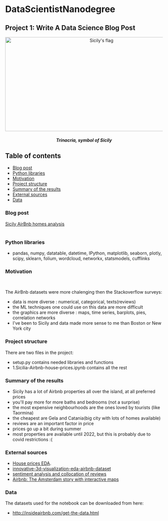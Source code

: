 # DataScientistNanodegree 

## Project 1: Write A Data Science Blog Post

<p align="center">
  <a>
    <img src="https://upload.wikimedia.org/wikipedia/commons/8/84/Sicilian_Flag.svg" alt="Sicily's flag" width="600" height="300">
  </a>
</p>

<h5 align="center">Trinacria, symbol of Sicily</h5>

## Table of contents

- [Blog post](#Blog-post)
- [Python libraries](#Python-libraries)
- [Motivation](#Motivation)
- [Project structure](#Project-structure)
- [Summary of the results](#Summary-of-the-results)
- [External sources](#External-sources)
- [Data](#Data)

### Blog post 
<a href="https://andreea-alexandrescu88.medium.com/sicily-airbnb-homes-analysis-b5214b1df545">Sicily AirBnb homes analysis</a>
<br><br>

### Python libraries
- pandas, numpy, datatable, datetime, IPython, matplotlib, seaborn, plotly, scipy, sklearn, folium, wordcloud, networkx, statsmodels, cufflinks

### Motivation
<br>

The AirBnb datasets were more chalenging then the Stackoverflow surveys:
- data is more diverse : numerical, categorical, texts(reviews)
- the ML techniques one could use on this data are more difficult
- the graphics are more diverse : maps, time series, barplots, pies, correlation networks
- I've been to Sicily and data made more sense to me than Boston or New York city

### Project structure
There are two files in the project:
- setup.py contains needed libraries and functions
- 1.Sicilia-Airbnb-house-prices.ipynb contains all the rest

### Summary of the results
 - Sicily has a lot of Airbnb properties all over the island, at all preferred prices
 - you'll pay more for more baths and bedrooms (not a surprise)
 - the most expensive neighbourhoods are the ones loved by tourists (like Taormina)
 - the cheapest are Gela and Catania(big city with lots of homes available)
 - reviews are an important factor in price
 - prices go up a bit during summer
 - most properties are available until 2022, but this is probably due to covid restrictions :(

### External sources
- <a href="https://www.kaggle.com/dgawlik/house-prices-eda">House prices EDA</a>.
- <a href="https://www.kaggle.com/homayoonkhadivi/innovative-3d-visualization-eda-airbnb-dataset">innovative-3d-visualization-eda-airbnb-dataset</a>
- <a href="https://www.kaggle.com/residentmario/sentiment-analysis-and-collocation-of-reviews">sentiment analysis and collocation of reviews</a>
- <a href="https://www.kaggle.com/erikbruin/airbnb-the-amsterdam-story-with-interactive-maps">Airbnb: The Amsterdam story with interactive maps</a>

### Data
The datasets used for the notebook can be downloaded from here:
- http://insideairbnb.com/get-the-data.html 

